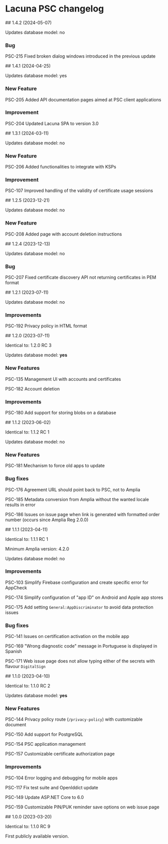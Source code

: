 ﻿# Lacuna PSC changelog

<!--<a name="vnext" />-->

<a name="v1-4-2" />
## 1.4.2 (2024-05-07)

Updates database model: no

### Bug

PSC-215 Fixed broken dialog windows introduced in the previous update



<a name="v1-4-1" />
## 1.4.1 (2024-04-25)

Updates database model: yes

### New Feature

PSC-205 Added API documentation pages aimed at PSC client applications

### Improvement

PSC-204 Updated Lacuna SPA to version 3.0



<a name="v1-3-1" />
## 1.3.1 (2024-03-11)

Updates database model: no

### New Feature

PSC-206 Added functionalities to integrate with KSPs

### Improvement

PSC-107 Improved handling of the validity of certificate usage sessions



<a name="v1-2-5" />
## 1.2.5 (2023-12-21)

Updates database model: no

### New Feature

PSC-208 Added page with account deletion instructions



<a name="v1-2-4" />
## 1.2.4 (2023-12-13)

Updates database model: no

### Bug

PSC-207 Fixed certificate discovery API not returning certificates in PEM format



<a name="v1-2-1" />
## 1.2.1 (2023-07-11)

Updates database model: no

### Improvements

PSC-192 Privacy policy in HTML format



<a name="v1-2-0" />
## 1.2.0 (2023-07-11)

Identical to: 1.2.0 RC 3

Updates database model: **yes**

### New Features

PSC-135 Management UI with accounts and certificates

PSC-182 Account deletion

### Improvements

PSC-180 Add support for storing blobs on a database



<a name="v1-1-2" />
## 1.1.2 (2023-06-02)

Identical to: 1.1.2 RC 1

Updates database model: no

### New Features

PSC-181 Mechanism to force old apps to update

### Bug fixes

PSC-176 Agreement URL should point back to PSC, not to Amplia

PSC-185 Metadata conversion from Amplia without the wanted locale results in error

PSC-186 Issues on issue page when link is generated with formatted order number (occurs since Amplia Reg 2.0.0)



<a name="v1-1-1" />
## 1.1.1 (2023-04-11)

Identical to: 1.1.1 RC 1

Minimum Amplia version: 4.2.0

Updates database model: no

### Improvements

PSC-103 Simplify Firebase configuration and create specific error for AppCheck

PSC-174 Simplify configuration of "app ID" on Android and Apple app stores

PSC-175 Add setting `General:AppDiscriminator` to avoid data protection issues

### Bug fixes

PSC-141 Issues on certification activation on the mobile app

PSC-169 "Wrong diagnostic code" message in Portuguese is displayed in Spanish

PSC-171 Web issue page does not allow typing either of the secrets with flavour `DigitalSign`



<a name="v1-1-0" />
## 1.1.0 (2023-04-10)

Identical to: 1.1.0 RC 2

Updates database model: **yes**

### New Features

PSC-144 Privacy policy route (`/privacy-policy`) with customizable document

PSC-150 Add support for PostgreSQL

PSC-154 PSC application management

PSC-157 Customizable certificate authorization page

### Improvements

PSC-104 Error logging and debugging for mobile apps

PSC-117 Fix test suite and OpenIddict update

PSC-149 Update ASP.NET Core to 6.0

PSC-159 Customizable PIN/PUK reminder save options on web issue page



<a name="v1-0-0" />
## 1.0.0 (2023-03-20)

Identical to: 1.1.0 RC 9

First publicly available version.
